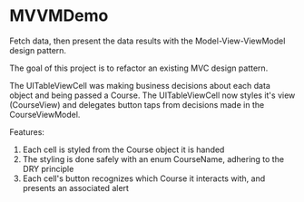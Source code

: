 # MVVMDemo

Fetch data, then present the data results with the Model-View-ViewModel design pattern.

The goal of this project is to refactor an existing MVC design pattern. 

The UITableViewCell was making business decisions about each data object and being passed a Course. 
The UITableViewCell now styles it's view (CourseView) and delegates button taps from decisions made in the CourseViewModel.

Features:

1. Each cell is styled from the Course object it is handed
2. The styling is done safely with an enum CourseName, adhering to the DRY principle
3. Each cell's button recognizes which Course it interacts with, and presents an associated alert
